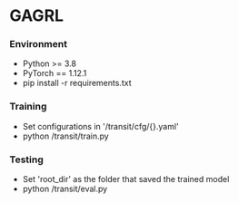 # GAGRL

### Environment
- Python >= 3.8
- PyTorch == 1.12.1
- pip install -r requirements.txt

### Training
- Set configurations in '/transit/cfg/{}.yaml'
- python /transit/train.py

### Testing
- Set 'root_dir' as the folder that saved the trained model
- python /transit/eval.py

